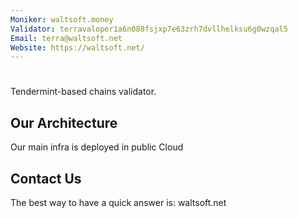 ```yaml
---
Moniker: waltsoft.money
Validator: terravaloper1a6n088fsjxp7e63zrh7dvllhelksu6g0wzqal5
Email: terra@waltsoft.net
Website: https://waltsoft.net/
---
```



# <moniker> 
Tendermint-based chains validator.



## Our Architecture

 Our main infra is deployed in public Cloud


## Contact Us

The best way to have a quick answer is: waltsoft.net


